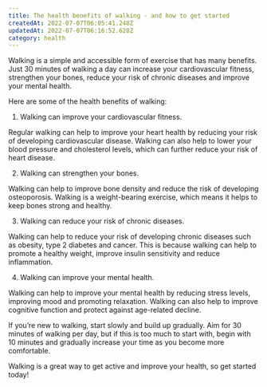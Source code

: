 ```yaml
---
title: The health benefits of walking - and how to get started
createdAt: 2022-07-07T06:05:41.248Z
updatedAt: 2022-07-07T06:16:52.628Z
category: health
---
```


Walking is a simple and accessible form of exercise that has many benefits. Just 30 minutes of walking a day can increase your cardiovascular fitness, strengthen your bones, reduce your risk of chronic diseases and improve your mental health.

Here are some of the health benefits of walking:

1. Walking can improve your cardiovascular fitness.

Regular walking can help to improve your heart health by reducing your risk of developing cardiovascular disease. Walking can also help to lower your blood pressure and cholesterol levels, which can further reduce your risk of heart disease.

2. Walking can strengthen your bones.

Walking can help to improve bone density and reduce the risk of developing osteoporosis. Walking is a weight-bearing exercise, which means it helps to keep bones strong and healthy.

3. Walking can reduce your risk of chronic diseases.

Walking can help to reduce your risk of developing chronic diseases such as obesity, type 2 diabetes and cancer. This is because walking can help to promote a healthy weight, improve insulin sensitivity and reduce inflammation.

4. Walking can improve your mental health.

Walking can help to improve your mental health by reducing stress levels, improving mood and promoting relaxation. Walking can also help to improve cognitive function and protect against age-related decline.

If you’re new to walking, start slowly and build up gradually. Aim for 30 minutes of walking per day, but if this is too much to start with, begin with 10 minutes and gradually increase your time as you become more comfortable.

Walking is a great way to get active and improve your health, so get started today!
